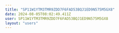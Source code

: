 ```yaml
---
title: "SP11W1YTM3TMR9ZDD7F6FAD53BQJ1ED9N575M5GX8"
date: 2024-08-05T08:02:49.411Z
user: SP11W1YTM3TMR9ZDD7F6FAD53BQJ1ED9N575M5GX8
layout: "users"
---
```

    